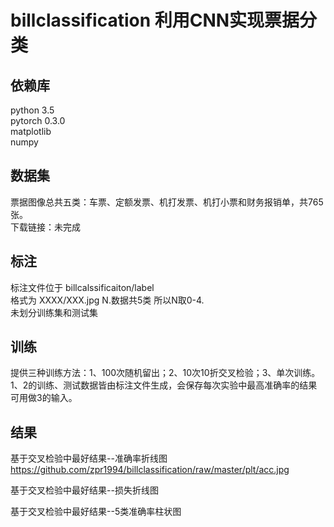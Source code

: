 # billclassification 利用CNN实现票据分类

## 依赖库
python 3.5 <br>
pytorch 0.3.0 <br>
matplotlib <br>
numpy <br>

## 数据集
票据图像总共五类：车票、定额发票、机打发票、机打小票和财务报销单，共765张。 <br>
下载链接：未完成 <br>

## 标注
标注文件位于 billcalssificaiton/label <br>
格式为 XXXX/XXX.jpg N.数据共5类 所以N取0-4. <br>
未划分训练集和测试集 <br>

## 训练
提供三种训练方法：1、100次随机留出；2、10次10折交叉检验；3、单次训练。 <br>
1、2的训练、测试数据皆由标注文件生成，会保存每次实验中最高准确率的结果可用做3的输入。 <br>

## 结果
基于交叉检验中最好结果--准确率折线图 <br>
https://github.com/zpr1994/billclassification/raw/master/plt/acc.jpg

基于交叉检验中最好结果--损失折线图 <br>

基于交叉检验中最好结果--5类准确率柱状图 <br>
